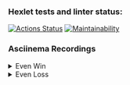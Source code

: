 ### Hexlet tests and linter status:
[![Actions Status](https://github.com/aleksandr-pronichev/java-project-61/actions/workflows/hexlet-check.yml/badge.svg)](https://github.com/aleksandr-pronichev/java-project-61/actions)
[![Maintainability](https://api.codeclimate.com/v1/badges/71de738da0be378eb55e/maintainability)](https://codeclimate.com/github/aleksandr-pronichev/java-project-61/maintainability)

### Asciinema Recordings
<details>
  <summary>Even Win</summary>
  [Even Win](https://asciinema.org/a/ylky9EZ8o86E812RR3G1bjgXu)
</details>
<details>
  <summary>Even Loss</summary>
  [Even Loss](https://asciinema.org/a/3u4cu6qKM7NrWQSarXdV05UJR)
</details>
